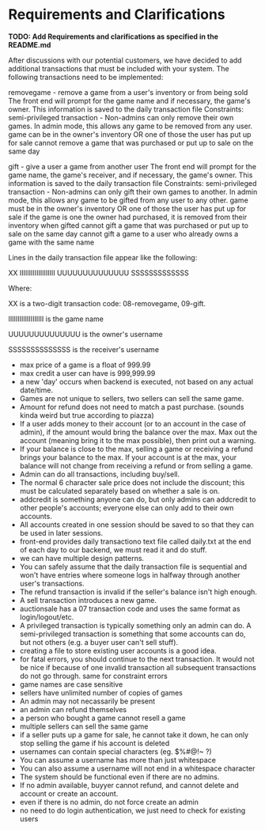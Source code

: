 # Requirements and Clarifications

**TODO: Add Requirements and clarifications as specified in the README.md**

After discussions with our potential customers, we have decided to add additional transactions that must be included with your system. The following transactions need to be implemented:

removegame - remove a game from a user's inventory or from being sold
The front end will prompt for the game name and if necessary, the game's owner.
This information is saved to the daily transaction file
Constraints:
semi-privileged transaction - Non-admins can only remove their own games. In admin mode, this allows any game to be removed from any user.
game can be in the owner's inventory OR one of those the user has put up for sale
cannot remove a game that was purchased or put up to sale on the same day

gift - give a user a game from another user
The front end will prompt for the game name, the game's receiver, and if necessary, the game's owner.
This information is saved to the daily transaction file
Constraints:
semi-privileged transaction - Non-admins can only gift their own games to another. In admin mode, this allows any game to be gifted from any user to any other.
game must be in the owner's inventory OR one of those the user has put up for sale
if the game is one the owner had purchased, it is removed from their inventory when gifted
cannot gift a game that was purchased or put up to sale on the same day
cannot gift a game to a user who already owns a game with the same name

Lines in the daily transaction file appear like the following:

XX IIIIIIIIIIIIIIIIIII UUUUUUUUUUUUUU SSSSSSSSSSSSS

Where:

XX
is a two-digit transaction code: 08-removegame, 09-gift.

IIIIIIIIIIIIIIIIIII
is the game name

UUUUUUUUUUUUUU
is the owner's username

SSSSSSSSSSSSSS
is the receiver's username

- max price of a game is a float of 999.99
- max credit a user can have is 999,999.99
- a new 'day' occurs when backend is executed, not based on any actual date/time.
- Games are not unique to sellers, two sellers can sell the same game.
- Amount for refund does not need to match a past purchase. (sounds kinda weird but true according to piazza)
- If a user adds money to their account (or to an account in the case of admin), if the amount would bring the balance over the max. Max out the account (meaning bring it to the max possible), then print out a warning.
- If your balance is close to the max, selling a game or receiving a refund brings your balance to the max. If your account is at the max, your balance will not change from receiving a refund or from selling a game.
- Admin can do all transactions, including buy/sell.
- The normal 6 character sale price does not include the discount; this must be calculated separately based on whether a sale is on.
- addcredit is something anyone can do, but only admins can addcredit to other people's accounts; everyone else can only add to their own accounts.
- All accounts created in one session should be saved to so that they can be used in later sessions.
- front-end provides daily transactiono text file called daily.txt at the end of each day to our backend, we must read it and do stuff.
- we can have multiple design patterns.
- You can safely assume that the daily transaction file is sequential and won't have entries where someone logs in halfway through another user's transactions.
- The refund transaction is invalid if the seller's balance isn't high enough.
- A sell transaction introduces a new game.
- auctionsale has a 07 transaction code and uses the same format as login/logout/etc.
- A privileged transaction is typically something only an admin can do. A semi-privileged transaction is something that some accounts can do, but not others (e.g. a buyer user can't sell stuff).
- creating a file to store existing user accounts is a good idea.
- for fatal errors, you should continue to the next transaction. It would not be nice if because of one invalid transaction all subsequent transactions do not go through. same for constraint errors
- game names are case sensitive
- sellers have unlimited number of copies of games
- An admin may not necassarily be present
- an admin can refund themselves
- a person who bought a game cannot resell a game
- multiple sellers can sell the same game
- if a seller puts up a game for sale, he cannot take it down, he can only stop selling the game if his account is deleted
- usernames can contain special characters (eg. $%#@!~ ?)
- You can assume a username has more than just whitespace
- You can also assume a username will not end in a whitespace character
- The system should be functional even if there are no admins.
- If no admin available, buyyer cannot refund, and cannot delete and account or create an account.
- even if there is no admin, do not force create an admin
- no need to do login authentication, we just need to check for existing users

